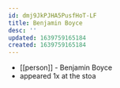 ```yaml
---
id: dmj9JkPJHA5PusfHoT-LF
title: Benjamin Boyce
desc: ''
updated: 1639759165184
created: 1639759165184
---
```



- [[person]] - Benjamin Boyce
- appeared 1x at the stoa

